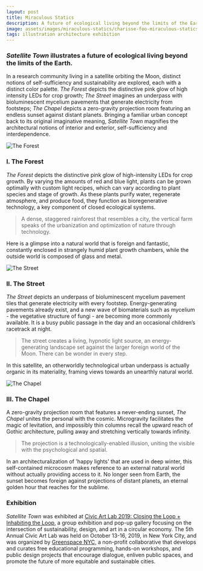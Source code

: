 ```yaml
---
layout: post
title: Miraculous Statics
description: A future of ecological living beyond the limits of the Earth
image: assets/images/miraculous-statics/charisse-foo-miraculous-statics-13-header.jpg
tags: illustration architecture exhibition
---
```


<h3><i>Satellite Town</i> illustrates a future of ecological living beyond the limits of the Earth.</h3>

<p> In a research community living in a satellite orbiting the Moon, distinct notions of self-sufficiency and sustainability are explored, each with a distinct color palette. <i>The Forest</i> depicts the distinctive pink glow of high intensity LEDs for crop growth; <i>The Street</i> imagines an underpass with bioluminescent mycelium pavements that generate electricity from footsteps; <i>The Chapel </i>depicts a zero-gravity projection room featuring an endless sunset against distant planets. Bringing a familiar urban concept back to its original imaginative meaning, <i> Satellite Town </i> magnifies the architectural notions of interior and exterior, self-sufficiency and interdependence. </p>

<div class="row">
	<div class="6u 12u$(small)">
		<span class="image fit"><img src="{% link assets/images/satellite-town/charisse-foo-satellite-town-01.jpg %}" alt="The Forest" /></span>
	</div>
	<div class="6u$ 12u$(small)">
		<h3>I. The Forest</h3>
		<p> <i>The Forest </i>depicts the distinctive pink glow of high-intensity LEDs for crop growth. By varying the amounts of red and blue light, plants can be grown optimally with custom light recipes, which can vary according to plant species and stage of growth. As these plants purify water, regenerate atmosphere, and produce food, they function as bioregenerative technology, a key component of closed ecological systems. </p> 
		<blockquote> A dense, staggered rainforest that resembles a city, the vertical farm speaks of the urbanization and optimization of nature through technology. </blockquote> 
		<p> Here is a glimpse into a natural world that is foreign and fantastic, constantly enclosed in strangely humid plant growth chambers, while the outside world is composed of glass and metal.
		</p>	
	</div>
</div>

<div class="row">
    <div class="6u 12u$(small)">
		<span class="image fit"><img src="{% link assets/images/satellite-town/charisse-foo-satellite-town-02.jpg %}" alt="The Street" /></span>
	</div>
	<div class="6u$ 12u$(small)">
		<h3>II. The Street</h3>
		<p><i>The Street </i>depicts an underpass of bioluminescent mycelium pavement tiles that generate electricity with every footstep. Energy-generating pavements already exist, and a new wave of biomaterials such as mycelium - the vegetative structure of fungi - are becoming more commonly available. It is a busy public passage in the day and an occasional children’s racetrack at night. </p> 
		<blockquote> The street creates a living, hypnotic light source, an energy-generating landscape set against the larger foreign world of the Moon. There can be wonder in every step. </blockquote>
		<p> In this satellite, an otherworldly technological urban underpass is actually organic in its materiality, framing views towards an unearthly natural world. </p>
	</div>

</div>

<div class="row">
	<div class="6u 12u$(small)">
		<span class="image fit"><img src="{% link assets/images/satellite-town/charisse-foo-satellite-town-03.jpg %}" alt="The Chapel" /></span>
	</div>
	<div class="6u$ 12u$(small)">
		<h3>III. The Chapel</h3>
		<p>A zero-gravity projection room that features a never-ending sunset, <i>The Chapel </i>unites the personal with the cosmic. Microgravity facilitates the magic of levitation, and impossibly thin columns recall the upward reach of Gothic architecture, pulling away and stretching vertically towards infinity. 
		</p> 
		<blockquote> The projection is a technologically-enabled illusion, uniting the visible with the psychological and spatial. </blockquote>
		<p>
		In an architecturalization of 'happy lights' that are used in deep winter, this self-contained microcosm makes reference to an external natural world without actually providing access to it.  No longer seen from Earth, the sunset becomes foreign against projections of distant planets, an eternal golden hour that reaches for the sublime. </p>
	</div>
</div>

<h3> Exhibition </h3>
<p> <i> Satellite Town </i> was exhibited at <a href = "https://www.eventbrite.com/e/civic-art-lab-2020-3-day-sustainability-and-design-lab-tickets-77649071463"> Civic Art Lab  2019: Closing the Loop + Inhabiting the Loop,</a> a group exhibition and pop-up gallery focusing on the intersection of sustainability, design, and art in a circular economy. The 5th Annual Civic Art Lab was held on October 13-16, 2019, in New York City, and was organized by <a href="http://greenspacenyc.org">Greenspace NYC,</a> a non-profit collaborative that develops and curates free educational programming, hands-on workshops, and public design projects that encourage dialogue, enliven public spaces, and promote the future of more equitable and sustainable cities. </p>

<!-- Image Grid -->
<div class="box alt">
	<div class="row 50% uniform">
		<div class="4u"><span class="image fit"><img src="{% link assets/images/satellite-town/charisse-foo-satellite-town-04.jpg %}" alt="" /></span></div>
		<div class="4u"><span class="image fit"><img src="{% link assets/images/satellite-town/charisse-foo-satellite-town-06.jpg %}" alt="" /></span></div>
		<div class="4u$"><span class="image fit"><img src="{% link assets/images/satellite-town/charisse-foo-satellite-town-05.jpg %}" alt="" /></span></div>
		<!-- Break -->
		<div class="4u"><span class="image fit"><img src="{% link assets/images/satellite-town/charisse-foo-satellite-town-07.jpg %}" alt="" /></span></div>
		<div class="8u$"><span class="image fit"><img src="{% link assets/images/satellite-town/charisse-foo-satellite-town-08.jpg %}" alt="" /></span></div>
	</div>
</div>
